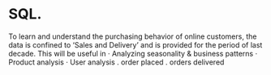 # SQL.
To learn and understand the purchasing behavior of online customers, the data is confined to ‘Sales and Delivery’ and is provided for the period of last decade. This will be useful in · Analyzing seasonality & business patterns · Product analysis · User analysis . order placed . orders delivered
